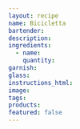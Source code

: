 ```yaml
---
layout: recipe
name: Bicicletta
bartender:
description:
ingredients:
  - name:
    quantity:
garnish:
glass:
instructions_html:
image:
tags:
products:
featured: false
---
```

